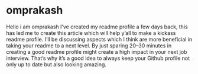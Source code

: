 # omprakash
Hello i am omprakash I’ve created my readme profile a few days back, this has led me to create this article which will help y’all to make a kickass readme profile. I’ll be discussing aspects which I think are more beneficial in taking your readme to a next level. By just sparing 20–30 minutes in creating a good readme profile might create a high impact in your next job interview. That’s why it’s a good idea to always keep your Github profile not only up to date but also looking amazing.
